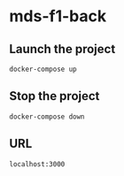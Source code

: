 # mds-f1-back

## Launch the project
```
docker-compose up
```

## Stop the project
```
docker-compose down
```

## URL
```
localhost:3000
```